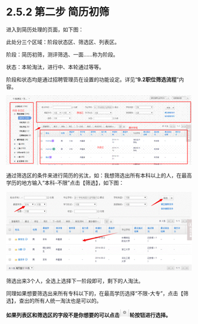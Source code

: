 # 2.5.2 第二步 简历初筛

进入到简历处理的页面，如下图：

此处分三个区域：阶段状态区、筛选区、列表区。

阶段：简历初筛，测评筛选、一面……称为阶段。

状态：本轮淘汰，进行中、本轮通过等等。

阶段和状态均是通过招聘管理员在设置的功能设定。详见“**9.2职位筛选流程**”内容。

![](image076.gif)

通过筛选区的条件来进行简历的劣汰，如：我想筛选出所有本科以上的人，在最高学历的地方输入“本科-不限”点击【筛选】，如下图：

![](image078.gif)

筛选出来3个人，全选上选择下一阶段即可，剩下的人淘汰。

同理如果想要筛选出来所有专科以下的，在最高学历选择“不限-大专”，点击【筛选】，查出的所有人统一淘汰也是可以的。

**如果列表区和筛选区的字段不是你想要的可以点击![](image080.gif)轮按钮进行选择。**


